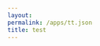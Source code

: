 ```yaml
---
layout:
permalink: /apps/tt.json
title: test
---
```

<script>
  var colors = {{ site.data.omg | jsonify }};
	<!-- var posts = [
  {% for post in site.posts %}
    {
      "title": "{{ post.title }}",
      "category": "{{ post.category }}",
      "url": "{{ post.url }}"
    }
    {% unless forloop.last %},{% endunless %}
  {% endfor %}
]; -->
</script>

